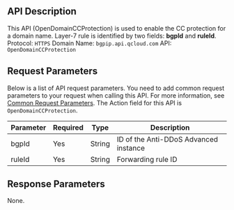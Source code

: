## API Description
This API (OpenDomainCCProtection) is used to enable the CC protection for a domain name. Layer-7 rule is identified by two fields:  **bgpId** and **ruleId**.
Protocol: `HTTPS`
Domain Name: `bgpip.api.qcloud.com`
API: `OpenDomainCCProtection`

## Request Parameters
Below is a list of API request parameters. You need to add common request parameters to your request when calling this API. For more information, see [Common Request Parameters](https://intl.cloud.tencent.com/document/product/297/7291). The Action field for this API is `OpenDomainCCProtection`.

| Parameter | Required | Type | Description |
|---------|---------|---------|---------|
| bgpId | Yes | String | ID of the Anti-DDoS Advanced instance |
| ruleId | Yes | String | Forwarding rule ID |

## Response Parameters
None.

